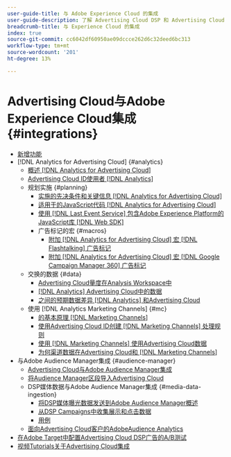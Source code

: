 ```yaml
---
user-guide-title: 与 Adobe Experience Cloud 的集成
user-guide-description: 了解 Advertising Cloud DSP 和 Advertising Cloud Search 与其他 Adobe Experience Cloud 产品和服务的集成。
breadcrumb-title: 与 Experience Cloud 的集成
index: true
source-git-commit: cc6042df60950ae09dccce262d6c32deed6bc313
workflow-type: tm+mt
source-wordcount: '201'
ht-degree: 13%

---
```



# Advertising Cloud与Adobe Experience Cloud集成 {#integrations}

<!--  ADD LATER: and Adobe Experience Platform -->

+ [新增功能](/help/integrations/home.md)
+ [!DNL Analytics for Advertising Cloud] {#analytics}
   + [概述 [!DNL Analytics for Advertising Cloud]](/help/integrations/analytics/overview.md)
   + [Advertising Cloud ID使用者 [!DNL Analytics]](/help/integrations/analytics/ids.md)
   + 规划实施 {#planning}
      + [实施的先决条件和关键信息 [!DNL Analytics for Advertising Cloud]](/help/integrations/analytics/prerequisites.md)
      + [适用于的JavaScript代码 [!DNL Analytics for Advertising Cloud]](/help/integrations/analytics/javascript.md)
      + [使用 [!DNL Last Event Service] 包含Adobe Experience Platform的JavaScript库 [!DNL Web SDK]](/help/integrations/analytics/web-sdk.md)
      + 广告标记的宏 {#macros}
         + [附加 [!DNL Analytics for Advertising Cloud] 宏 [!DNL Flashtalking] 广告标记](/help/integrations/analytics/macros-flashtalking.md)
         + [附加 [!DNL Analytics for Advertising Cloud] 宏 [!DNL Google Campaign Manager 360] 广告标记](/help/integrations/analytics/macros-google-campaign-manager.md)
   + 交换的数据 {#data}
      + [Advertising Cloud量度在Analysis Workspace中](/help/integrations/analytics/advertising-cloud-metrics-in-analytics.md)
      + [[!DNL Analytics] Advertising Cloud中的数据](/help/integrations/analytics/analytics-data-in-advertising-cloud.md)
      + [之间的预期数据差异 [!DNL Analytics] 和Advertising Cloud](/help/integrations/analytics/data-variances.md)
   + 使用 [!DNL Analytics Marketing Channels] {#mc}
      + [的基本原理 [!DNL Marketing Channels]](/help/integrations/analytics/marketing-channels/mc-overview.md)
      + [使用Advertising Cloud ID创建 [!DNL Marketing Channels] 处理规则](/help/integrations/analytics/marketing-channels/mc-ids.md)
      + [使用 [!DNL Marketing Channels] 使用Advertising Cloud数据](/help/integrations/analytics/marketing-channels/mc-ac-data.md)
      + [为何渠道数据在Advertising Cloud和 [!DNL Marketing Channels]](/help/integrations/analytics/marketing-channels/mc-data-variances.md)
+ 与Adobe Audience Manager集成 {#audience-manager}
   + [Advertising Cloud与Adobe Audience Manager集成](/help/integrations/audience-manager/overview.md)
   + [将Audience Manager区段导入Advertising Cloud](/help/integrations/audience-manager/import-audiences.md)
   + DSP媒体数据与Adobe Audience Manager集成 {#media-data-ingestion}
      + [将DSP媒体曝光数据发送到Adobe Audience Manager概述](/help/integrations/audience-manager/media-data-integration/overview.md)
      + [从DSP Campaigns中收集展示和点击数据](/help/integrations/audience-manager/media-data-integration/collect.md)
      + [用例](/help/integrations/audience-manager/media-data-integration/use-cases.md)
   + [面向Advertising Cloud客户的AdobeAudience Analytics](/help/integrations/audience-manager/audience-analytics.md)
+ [在Adobe Target中配置Advertising Cloud DSP广告的A/B测试](/help/integrations/target/overview-ab-tests.md)
+ [视频Tutorials关于Advertising Cloud集成](https://experienceleague.adobe.com/docs/advertising-cloud-learn/tutorials/overview.html)<!-- rename if the tutorials TOC structure changes -->
